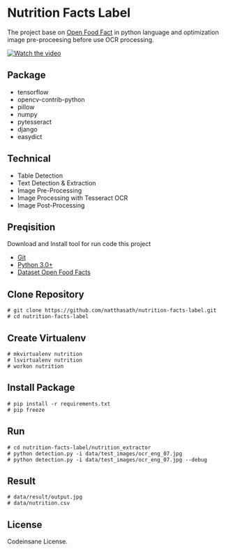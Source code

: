 
# Nutrition Facts Label
The project base on [Open Food Fact](https://github.com/openfoodfacts) in python language and optimization image pre-proceesing before use OCR processing.

[![Watch the video](https://www.loom.com/share/4c4eae267b4a4f3bb08a2ae244a0ee65)](https://www.loom.com/share/4c4eae267b4a4f3bb08a2ae244a0ee65)

## Package
* tensorflow
* opencv-contrib-python
* pillow
* numpy
* pytesseract
* django
* easydict

## Technical
* Table Detection
* Text Detection & Extraction
* Image Pre-Processing
* Image Processing with Tesseract OCR
* Image Post-Processing

## Preqisition
Download and Install tool for run code this project
- [Git](https://git-scm.com/download/win)
- [Python 3.0+](https://www.python.org/downloads/release/python-3410/)
- [Dataset Open Food Facts](https://world.openfoodfacts.org)

## Clone Repository
```
# git clone https://github.com/natthasath/nutrition-facts-label.git
# cd nutrition-facts-label
```

## Create Virtualenv
```
# mkvirtualenv nutrition
# lsvirtualenv nutrition
# workon nutrition
```

## Install Package
```
# pip install -r requirements.txt
# pip freeze
```

## Run
```
# cd nutrition-facts-label/nutrition_extractor
# python detection.py -i data/test_images/ocr_eng_07.jpg
# python detection.py -i data/test_images/ocr_eng_07.jpg --debug
```

## Result
```
# data/result/output.jpg
# data/nutrition.csv
```

## License
Codeinsane License.
